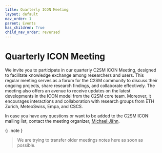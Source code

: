 ```yaml
---
title: Quarterly ICON Meeting
layout: default
nav_order: 1
parent: Events
has_children: True
child_nav_order: reversed
---
```


# Quarterly ICON Meeting

We invite you to participate in our quarterly C2SM ICON Meeting, designed to facilitate knowledge exchange among researchers and users.
This regular meeting serves as a forum for the C2SM community to discuss their ongoing projects, share research findings, and collaborate effectively.
The meeting also offers an avenue to receive updates on the latest developments in the ICON model from the C2SM core team.
Moreover, it encourages interactions and collaboration with research groups from ETH Zurich, MeteoSwiss, Empa, and CSCS. 

In case you have any questions or want to be added to the C2SM ICON mailing list, contact the meeting organizer,
[Michael Jähn](https://c2sm.ethz.ch/the-center/people/person-detail.html?persid=286091).

{: .note }

> We are trying to transfer older meetings notes here as soon as possible.
